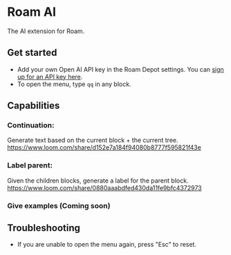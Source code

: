 # Roam AI
The AI extension for Roam. 

## Get started
- Add your own Open AI API key in the Roam Depot settings. You can [sign up for an API key here](https://openai.com/api/).
- To open the menu, type `qq` in any block.

## Capabilities
### Continuation: 
Generate text based on the current block + the current tree.
https://www.loom.com/share/d152e7a184f94080b8777f595821f43e

### Label parent: 
Given the children blocks, generate a label for the parent block.
https://www.loom.com/share/0880aaabdfed430da11fe9bfc4372973

### Give examples (Coming soon)

## Troubleshooting

- If you are unable to open the menu again, press "Esc" to reset.
